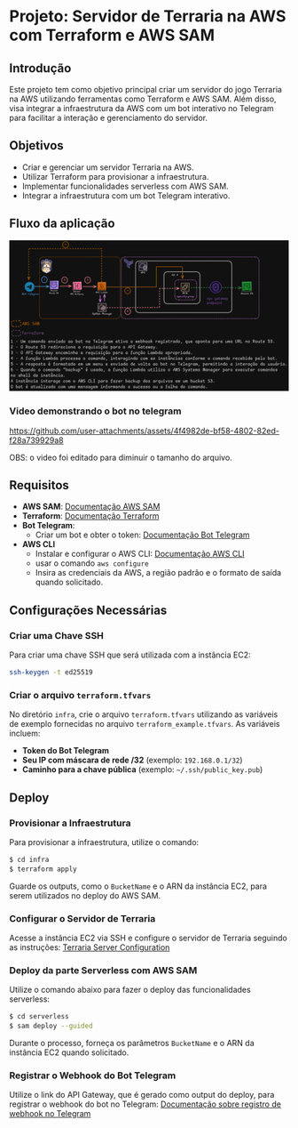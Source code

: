 # Projeto: Servidor de Terraria na AWS com Terraform e AWS SAM

## Introdução
Este projeto tem como objetivo principal criar um servidor do jogo Terraria na AWS utilizando ferramentas como Terraform e AWS SAM. Além disso, visa integrar a infraestrutura da AWS com um bot interativo no Telegram para facilitar a interação e gerenciamento do servidor.

## Objetivos
- Criar e gerenciar um servidor Terraria na AWS.
- Utilizar Terraform para provisionar a infraestrutura.
- Implementar funcionalidades serverless com AWS SAM.
- Integrar a infraestrutura com um bot Telegram interativo.
## Fluxo da aplicação
![Fluxo Aplicação](./arquitetura.png)

### Video demonstrando o bot no telegram
https://github.com/user-attachments/assets/4f4982de-bf58-4802-82ed-f28a739929a8

OBS: o video foi editado para diminuir o tamanho do arquivo.

## Requisitos
- **AWS SAM**: [Documentação AWS SAM](https://docs.aws.amazon.com/serverless-application-model/latest/developerguide/what-is-sam.html)
- **Terraform**: [Documentação Terraform](https://www.terraform.io/docs/index.html)
- **Bot Telegram**: 
  - Criar um bot e obter o token: [Documentação Bot Telegram](https://core.telegram.org/bots#creating-a-new-bot)
- **AWS CLI**
  - Instalar e configurar o AWS CLI: [Documentação AWS CLI](https://docs.aws.amazon.com/cli/latest/userguide/cli-chap-getting-started.html)
  - usar o comando ```aws configure```
  - Insira as credenciais da AWS, a região padrão e o formato de saída quando solicitado.
## Configurações Necessárias

### Criar uma Chave SSH
Para criar uma chave SSH que será utilizada com a instância EC2:
```bash
ssh-keygen -t ed25519
```

### Criar o arquivo `terraform.tfvars`
No diretório `infra`, crie o arquivo `terraform.tfvars` utilizando as variáveis de exemplo fornecidas no arquivo `terraform_example.tfvars`. As variáveis incluem:
- **Token do Bot Telegram**
- **Seu IP com máscara de rede /32** (exemplo: `192.168.0.1/32`)
- **Caminho para a chave pública** (exemplo: `~/.ssh/public_key.pub`)
## Deploy

### Provisionar a Infraestrutura
Para provisionar a infraestrutura, utilize o comando:
```bash
$ cd infra
$ terraform apply
```
Guarde os outputs, como o `BucketName` e o ARN da instância EC2, para serem utilizados no deploy do AWS SAM.

### Configurar o Servidor de Terraria
Acesse a instância EC2 via SSH e configure o servidor de Terraria seguindo as instruções:
[Terraria Server Configuration](https://terraria.fandom.com/wiki/Server#How_to_(Linux))

### Deploy da parte Serverless com AWS SAM
Utilize o comando abaixo para fazer o deploy das funcionalidades serverless:
```bash
$ cd serverless
$ sam deploy --guided
```
Durante o processo, forneça os parâmetros `BucketName` e o ARN da instância EC2 quando solicitado.

### Registrar o Webhook do Bot Telegram
Utilize o link do API Gateway, que é gerado como output do deploy, para registrar o webhook do bot no Telegram:
[Documentação sobre registro de webhook no Telegram](https://core.telegram.org/bots/api#setwebhook)

